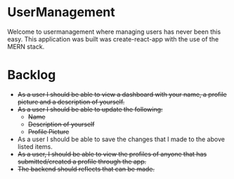 # UserManagement

Welcome to usermanagement where managing users has never been this easy. This application was built was create-react-app with the use of the MERN stack.

# Backlog

- ~~As a user I should be able to view a dashboard with your name, a profile picture and a description of yourself.~~
- ~~As a user I should be able to update the following:~~
  - ~~Name~~
  - ~~Description of yourself~~
  - ~~Profile Picture~~
- As a user I should be able to save the changes that I made to the above listed items.
- ~~As a user, I should be able to view the profiles of anyone that has submitted/created a profile through the app.~~
- ~~The backend should reflects that can be made.~~

